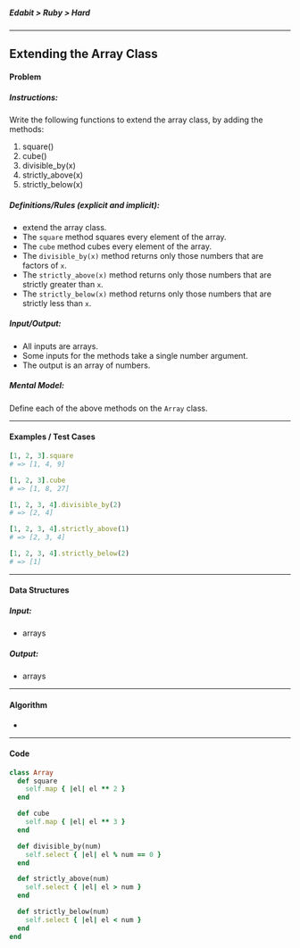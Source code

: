 ##### Edabit > Ruby > Hard

---

## Extending the Array Class

#### Problem

##### Instructions:

Write the following functions to extend the array class, by adding the methods:

1. square()
2. cube()
3. divisible_by(x)
4. strictly_above(x)
5. strictly_below(x)

##### Definitions/Rules (explicit and implicit):

* extend the array class.
* The `square` method squares every element of the array.
* The `cube` method cubes every element of the array.
* The `divisible_by(x)` method returns only those numbers that are factors of `x`.
* The `strictly_above(x)` method returns only those numbers that are strictly greater than `x`.
* The `strictly_below(x)` method returns only those numbers that are strictly less than `x`.

##### Input/Output:

* All inputs are arrays.
* Some inputs for the methods take a single number argument.
* The output is an array of numbers.

##### Mental Model:

Define each of the above methods on the `Array` class.

---

#### Examples / Test Cases

```ruby
[1, 2, 3].square
# => [1, 4, 9]

[1, 2, 3].cube
# => [1, 8, 27]

[1, 2, 3, 4].divisible_by(2)
# => [2, 4]

[1, 2, 3, 4].strictly_above(1)
# => [2, 3, 4]

[1, 2, 3, 4].strictly_below(2)
# => [1]
```

---

#### Data Structures

##### Input:

* arrays

##### Output:

* arrays

---

#### Algorithm

* 



---

#### Code

```ruby
class Array
  def square
    self.map { |el| el ** 2 }
  end

  def cube
    self.map { |el| el ** 3 }
  end

  def divisible_by(num)
    self.select { |el| el % num == 0 }
  end

  def strictly_above(num)
    self.select { |el| el > num }
  end

  def strictly_below(num)
    self.select { |el| el < num }
  end
end
```

